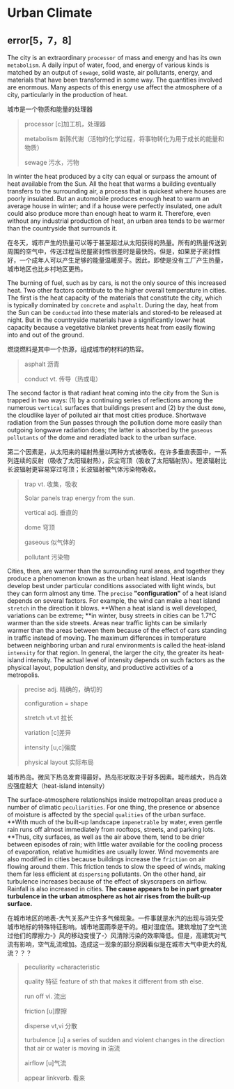 # Urban Climate

## error[5，7，8]

The city is an extraordinary `processor` of mass and energy and has its own `metabolism`. A daily input of water, food, and energy of various kinds is matched by an output of `sewage`, solid waste, air pollutants, energy, and materials that have been transformed in some way. The quantities involved are enormous. Many aspects of this energy use affect the atmosphere of a city, particularly in the production of heat.

城市是一个物质和能量的处理器

> processor [c]加工机，处理器
>
> metabolism 新陈代谢（活物的化学过程，将事物转化为用于成长的能量和物质）
>
> sewage 污水，污物



In winter the heat produced by a city can equal or surpass the amount of heat available from the Sun. All the heat that warms a building eventually transfers to the surrounding air, a process that is quickest where houses are poorly insulated. But an automobile produces enough heat to warm an average house in winter; and if a house were perfectly insulated, one adult could also produce more than enough heat to warm it. Therefore, even without any industrial production of heat, an urban area tends to be warmer than the countryside that surrounds it.

在冬天，城市产生的热量可以等于甚至超过从太阳获得的热量。所有的热量传送到周围的空气中，传送过程当房屋密封性很差时是最快的。但是，如果房子密封性好，一个成年人可以产生足够的能量温暖房子。因此，即使是没有工厂产生热量，城市地区也比乡村地区更热。



The burning of fuel, such as by cars, is not the only source of this increased heat. Two other factors contribute to the higher overall temperature in cities. The first is the heat capacity of the materials that constitute the city, which is typically dominated by `concrete` and `asphalt`. During the day, heat from the Sun can be `conducted` into these materials and stored-to be released at night. But in the countryside materials have a significantly lower heat capacity because a vegetative blanket prevents heat from easily flowing into and out of the ground. 

燃烧燃料是其中一个热源，组成城市的材料的热容。

> asphalt 沥青
>
> conduct vt. 传导（热或电）

The second factor is that radiant heat coming into the city from the Sun is trapped in two ways: (1) by a continuing series of reflections among the numerous `vertical` surfaces that buildings present and (2) by the dust `dome`, the cloudlike layer of polluted air that most cities produce. Shortwave radiation from the Sun passes through the pollution dome more easily than outgoing longwave radiation does; the latter is absorbed by the `gaseous ` `pollutants` of the dome and reradiated back to the urban surface.

第二个因素是，从太阳来的辐射热量以两种方式被吸收。在许多垂直表面中，一系列连续的反射（吸收了太阳辐射热），灰尘穹顶（吸收了太阳辐射热）。短波辐射比长波辐射更容易穿过穹顶；长波辐射被气体污染物吸收。

> trap vt. 收集，吸收
>
> Solar panels trap energy from the sun.
>
> vertical adj. 垂直的
>
> dome 穹顶
>
> gaseous 似气体的
>
> pollutant 污染物

Cities, then, are warmer than the surrounding rural areas, and together they produce a phenomenon known as the urban heat island. Heat islands develop best under particular conditions associated with light winds, but they can form almost any time. The `precise` **"configuration"** of a heat island depends on several factors. For example, the wind can make a heat island `stretch` in the direction it blows. **When a heat island is well developed, variations can be extreme; **in winter, busy streets in cities can be 1.7°C warmer than the side streets. Areas near traffic lights can be similarly warmer than the areas between them because of the effect of cars standing in traffic instead of moving. The maximum differences in temperature between neighboring urban and rural environments is called the heat-island `intensity` for that region. In general, the larger the city, the greater its heat-island intensity. The actual level of intensity depends on such factors as the physical layout, population density, and productive activities of a metropolis.



> precise adj. 精确的，确切的
>
> configuration = shape
>
> stretch vt.vt 拉长
>
> variation [c]差异
>
> intensity [u,c]强度
>
> physical layout 实际布局

城市热岛。微风下热岛发育得最好。热岛形状取决于好多因素。城市越大，热岛效应强度越大（heat-island intensity）

The surface-atmosphere relationships inside metropolitan areas produce a number of climatic `peculiarities`. For one thing, the presence or absence of moisture is affected by the special `qualities` of the urban surface. **With much of the built-up landscape `impenetrable` by water, even gentle rain runs off almost immediately from rooftops, streets, and parking lots. **Thus, city surfaces, as well as the air above them, tend to be drier between episodes of rain; with little water available for the cooling process of evaporation, relative humidities are usually lower. Wind movements are also modified in cities because buildings increase the `friction` on air flowing around them. This friction tends to slow the speed of winds, making them far less efficient at `dispersing` pollutants. On the other hand, air turbulence increases because of the effect of skyscrapers on airflow. Rainfall is also increased in cities. **The cause appears to be in part greater turbulence in the urban atmosphere as hot air rises from the built-up surface.**

在城市地区的地表-大气关系产生许多气候现象。一件事就是水汽的出现与消失受城市地标的特殊特征影响。城市地面雨季是干的。相对湿度低。建筑增加了空气流过他们的摩擦力-》风的移动变慢了-〉风清除污染的效率降低。但是，高建筑对气流有影响，空气乱流增加。造成这一现象的部分原因看似是在城市大气中更大的乱流？？？

> peculiarity =characteristic
>
> quality 特征 feature of sth that makes it different from sth else.
>
> run off vi. 流出
>
> friction [u]摩擦
>
> disperse vt,vi 分散
>
> turbulence [u] a series of sudden and violent changes in the direction that air or water is moving in 湍流
>
> airflow [u]气流
>
> appear linkverb. 看来
